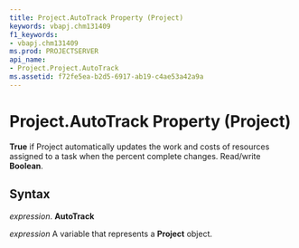 ```yaml
---
title: Project.AutoTrack Property (Project)
keywords: vbapj.chm131409
f1_keywords:
- vbapj.chm131409
ms.prod: PROJECTSERVER
api_name:
- Project.Project.AutoTrack
ms.assetid: f72fe5ea-b2d5-6917-ab19-c4ae53a42a9a
---
```



# Project.AutoTrack Property (Project)

 **True** if Project automatically updates the work and costs of resources assigned to a task when the percent complete changes. Read/write **Boolean**.


## Syntax

 _expression_. **AutoTrack**

 _expression_ A variable that represents a **Project** object.


